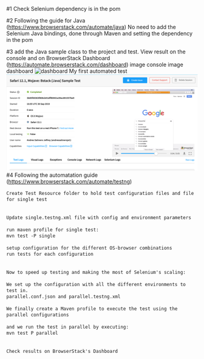 #1 Check Selenium dependency is in the pom

#2 Following the guide for Java (https://www.browserstack.com/automate/java)
		No need to add the Selenium Java bindings, done through Maven and setting the dependency in the pom
		
#3 add the Java sample class to the project and test.
 	View result on the console and on BrowserStack Dashboard (https://automate.browserstack.com/dashboard)
 	image console
 	image dashboard
 	![dashboard](.//img.png)
 	My first automated test
	![alt text](./img/Dashboard_JavaSample.png)
#4 Following the automatation guide (https://www.browserstack.com/automate/testng)
	
	Create Test Resource folder to hold test configuration files and file for single test


	Update single.testng.xml file with config and environment parameters

	run maven profile for single test:
	mvn test -P single

	setup configuration for the different OS-browser combinations
	run tests for each configuration


	Now to speed up testing and making the most of Selenium's scaling:

	We set up the configuration with all the different environments to test in.
	parallel.conf.json and parallel.testng.xml

	We finally create a Maven profile to execute the test using the parallel configurations

	and we run the test in parallel by executing:
	mvn test P parallel


	Check results on BrowserStack's Dashboard
